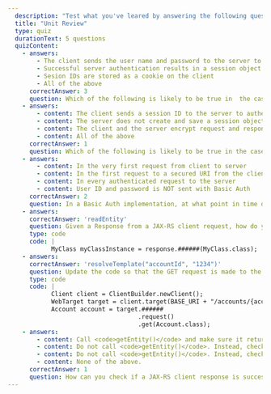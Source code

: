 ```yaml
---
  description: "Test what you've leared by answering the following questions."
  title: "Unit Review"
  type: quiz
  durationText: 5 questions
  quizContent: 
    - answers: 
        - The client sends the user name and password to the server to authenticate
        - Successful server authentication results in a session object creation 
        - Sesion IDs are stored as a cookie on the client
        - All of the above
      correctAnswer: 3
      question: Which of the following is likely to be true in  the case of traditional session-based authentication?
    - answers: 
        - content: The client sends a session ID to the server to authenticate
        - content: The server does not create and save a session object
        - content: The client and the server encrypt request and response content
        - content: All of the above
      correctAnswer: 1
      question: Which of the following is likely to be true in the case of REST API authentication?
    - answers: 
        - content: In the very first request from client to server
        - content: In the first request to a secured URI from the client
        - content: In every authenticated request to the server
        - content: User ID and password is NOT sent with Basic Auth
      correctAnswer: 2
      question: In a Basic Auth implementation, at what point in time does the client send user ID and password to the server?
    - answers: 
      correctAnswer: 'readEntity'
      question: Given a Response from a JAX-RS client request, how do you unwrap it and get an instance of MyClass from it? 
      type: code
      code: |
            MyClass myClassInstance = response.######(MyClass.class);
    - answers: 
      correctAnswer: 'resolveTemplate("accountId", "1234")'
      question: Update the code so that the GET request is made to the URI /accounts/1234. 
      type: code
      code: |
            Client client = ClientBuilder.newClient();
            WebTarget target = client.target(BASE_URI + "/accounts/{accountId}");
            Account account = target.######
                                    .request()
                                    .get(Account.class);
    - answers: 
        - content: Call <code>getEntity()</code> and make sure it returns a non-null object.
        - content: Do not call <code>getEntity()</code>. Instead, check the status of the Response object for value 200.
        - content: Do not call <code>getEntity()</code>. Instead, check the header of the Response object for content type value. 
        - content: None of the above.
      correctAnswer: 1
      question: How can you check if a JAX-RS client response is successful?
---
```

